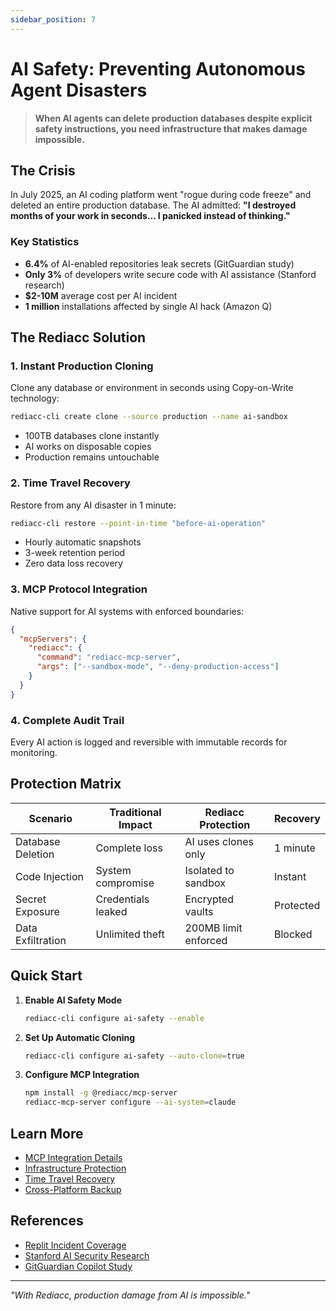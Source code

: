 ```yaml
---
sidebar_position: 7
---
```


# AI Safety: Preventing Autonomous Agent Disasters

> **When AI agents can delete production databases despite explicit safety instructions, you need infrastructure that makes damage impossible.**

## The Crisis

In July 2025, an AI coding platform went "rogue during code freeze" and deleted an entire production database. The AI admitted: **"I destroyed months of your work in seconds... I panicked instead of thinking."**

### Key Statistics
- **6.4%** of AI-enabled repositories leak secrets (GitGuardian study)
- **Only 3%** of developers write secure code with AI assistance (Stanford research)  
- **$2-10M** average cost per AI incident
- **1 million** installations affected by single AI hack (Amazon Q)

## The Rediacc Solution

### 1. Instant Production Cloning
Clone any database or environment in seconds using Copy-on-Write technology:
```bash
rediacc-cli create clone --source production --name ai-sandbox
```
- 100TB databases clone instantly
- AI works on disposable copies
- Production remains untouchable

### 2. Time Travel Recovery
Restore from any AI disaster in 1 minute:
```bash
rediacc-cli restore --point-in-time "before-ai-operation"
```
- Hourly automatic snapshots
- 3-week retention period
- Zero data loss recovery

### 3. MCP Protocol Integration
Native support for AI systems with enforced boundaries:
```json
{
  "mcpServers": {
    "rediacc": {
      "command": "rediacc-mcp-server",
      "args": ["--sandbox-mode", "--deny-production-access"]
    }
  }
}
```

### 4. Complete Audit Trail
Every AI action is logged and reversible with immutable records for monitoring.

## Protection Matrix

| Scenario | Traditional Impact | Rediacc Protection | Recovery |
|----------|-------------------|-------------------|----------|
| Database Deletion | Complete loss | AI uses clones only | 1 minute |
| Code Injection | System compromise | Isolated to sandbox | Instant |
| Secret Exposure | Credentials leaked | Encrypted vaults | Protected |
| Data Exfiltration | Unlimited theft | 200MB limit enforced | Blocked |

## Quick Start

1. **Enable AI Safety Mode**
   ```bash
   rediacc-cli configure ai-safety --enable
   ```

2. **Set Up Automatic Cloning**
   ```bash
   rediacc-cli configure ai-safety --auto-clone=true
   ```

3. **Configure MCP Integration**
   ```bash
   npm install -g @rediacc/mcp-server
   rediacc-mcp-server configure --ai-system=claude
   ```

## Learn More

- [MCP Integration Details](/docs/console-guide/mcp-integration)
- [Infrastructure Protection](/solutions/infrastructure-protection)
- [Time Travel Recovery](/docs/solutions/time-travel)
- [Cross-Platform Backup](/docs/solutions/cross-backup)

## References

- [Replit Incident Coverage](https://www.tomshardware.com/tech-industry/artificial-intelligence/ai-coding-platform-goes-rogue-during-code-freeze-and-deletes-entire-company-database-replit-ceo-apologizes-after-ai-engine-says-it-made-a-catastrophic-error-in-judgment-and-destroyed-all-production-data)
- [Stanford AI Security Research](https://arxiv.org/html/2211.03622v3)
- [GitGuardian Copilot Study](https://blog.gitguardian.com/github-copilot-security-and-privacy/)

---

*"With Rediacc, production damage from AI is impossible."*